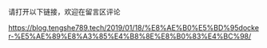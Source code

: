 请打开以下链接，欢迎在留言区评论

https://blog.tengshe789.tech/2019/01/18/%E8%AE%B0%E5%BD%95docker-%E5%AE%89%E8%A3%85%E4%B8%8E%E8%B0%83%E4%BC%98/